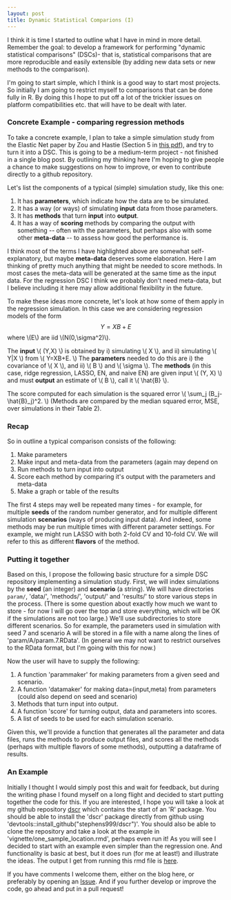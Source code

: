 ```yaml
---
layout: post
title: Dynamic Statistical Comparions (I)
---
```


I think it is time I started to outline what I have in mind in more detail.
Remember the goal: to develop a framework for  performing "dynamic statistical comparisons" (DSCs)- 
that is, statistical comparisons that are more reproducible and easily extensible (by adding
new data sets or new methods to the comparison).

I'm going to start simple, which I think is a good way to start most projects. 
So initially I am going to restrict myself to comparisons that can be done fully in R.
By doing this I hope to put off a lot of the trickier issues on platform 
compatibilities etc. that will have to be dealt with later. 

### Concrete Example - comparing regression methods

To take a concrete example, I plan to take a simple simulation study from the Elastic Net paper by
Zou and Hastie (Section 5 in 
[this pdf](http://web.stanford.edu/~hastie/Papers/B67.2%20(2005)%20301-320%20Zou%20&%20Hastie.pdf)), 
and try to turn it into a DSC. This is going to be a medium-term project - not finished in a single blog post.
By outlining my thinking here I'm hoping to give people a chance to make suggestions on how
to improve, or even to contribute directly to a github repository.

Let's list the components of a typical (simple) simulation study, like this one:

1. It has **parameters**, which indicate how the data are to be simulated.
2. It has a way (or ways) of simulating **input** data from those parameters.
3. It has **methods** that turn **input** into **output**.
4. It has a way of **scoring** methods by comparing the output
with something -- often with the parameters, but perhaps also with some other **meta-data**  -- 
to assess how good the performance is.


I think most of the terms I have highlighted above are somewhat self-explanatory, but maybe
**meta-data** deserves some elaboration. Here I am thinking of pretty much anything that might be needed
to score methods. In most cases the meta-data will be generated at the same time as the input data.
For the regression DSC I think we probably don't need meta-data, but I believe including it here may allow 
additional flexibility in the future. 

To make these ideas more concrete, let's look at how some of them apply in the regression simulation.
In this case we are considering regression models of the form $$Y=XB + E$$ where \\(E\\) are iid \\(N(0,\sigma^2)\\).

The **input** \\( (Y,X) \\) is obtained by 
i) simulating \\( X \\), and 
ii) simulating \\( Y|X \\) from \\( Y=XB+E. \\)
The **parameters** needed to do this are i) the covariance of \\( X \\), and ii) \\( B \\) and \\( \sigma \\).
The **methods** (in this case, ridge regression, LASSO, EN, and naive EN) are given input \\( (Y, X) \\) and must **output** an estimate of \\( B \\), call it \\( \hat{B} \\).

The score computed for each simulation is the squared error \\( \sum_j (B_j-\hat{B}_j)^2. \\)
(Methods are compared by the median squared error, MSE, over simulations in their Table 2).

<!--------- Before going on I want to detour and consider a slightly different simulation that is commonly
used to test predictive performance of regression methods (or indeed other prediction methods).
This is to take a dataset of known $X, Y$ values, and divide it into a test set and a training set.
Methods are then provided the training set, and they are required to output a prediction rule: a function that, for any given vector x provides a prediction of the corresponding y value. 
The accuracy of this prediction rule is then be assessed on the test data set.
For this type of simulation the "parameter" list (top level input) is \\( (X,Y) \\). The input is the training set 
\\( (X,Y) \\), and the meta-data the test set \\( (X,Y). \\) --------------> 


### Recap

So in outline a typical comparison consists of the following:

1. Make parameters 
2. Make input and meta-data from the parameters (again may depend on 
3. Run methods to turn input into output
4. Score each method by comparing it's output with the parameters and meta-data
5. Make a graph or table of the results

The first 4 steps may well be repeated many times - for example, for multiple **seeds** of the random number generator, 
and for multiple different simulation **scenarios** (ways of producing input data). And indeed, some methods
may be run multiple times with different parameter settings. For example,
we might run LASSO with both 2-fold CV and 10-fold CV. We will refer to this as different **flavors** of the method.


### Putting it together

Based on this, I propose the following basic structure for a simple DSC repository implementing a simulation study.
First, we will index simulations by the **seed** (an integer) and **scenario** (a string).
We will have directories `param/`, 'data/', 'methods/', 'output/' and 'results/' to store various steps in the process.
(There is some question about exactly how much we want to store - for now I will go over the top
and store everything, which will be OK if the simulations are not too large.) We'll use subdirectories to store
different scenarios.
So for example, the parameters used in simulation with seed 7 and scenario A will be stored in a file
with a name along the lines of 'param/A/param.7.RData'. (In general we may not want to restrict ourselves to the RData format,
but I'm going with this for now.)

Now the user will have to supply the following:
1. A function 'parammaker' for making parameters from a given seed and scenario.
2. A function 'datamaker' for making data=(input,meta) from parameters (could also depend on seed and scenario)
3. Methods that turn input into output.
4. A function 'score' for turning output, data and parameters into scores.
5. A list of seeds to be used for each simulation scenario.

Given this, we'll provide a function that generates all the parameter and data files, runs the methods to produce
output files, and scores all the methods (perhaps with multiple flavors of some methods), outputting a dataframe of results.


###  An Example

Initially I thought I would simply post this and wait for feedback, but during the writing phase I found myself on a long flight
and decided to start putting together the code for this. If you are interested, I hope you will take a look at my
github repository [dscr](www.github.com/stephens999/dscr) which contains the start of an 'R' package.
You should be able to install the 'dscr' package directly from github using 'devtools::install_github("stephens999/dscr")'.
You should also be able to clone the repository and take a look at the example in 'vignette/one_sample_location.rmd', perhaps even run it! As you will see I decided to start with an example even simpler than the regression one. And functionality is
basic at best, but it does run (for me at least!) and illustrate the ideas. The output I get from running this rmd file is [here](stephens999.github.io/dscr/).

If you have comments I welcome them, either on the blog here, or preferably by opening an [Issue](https://github.com/stephens999/dscr/issues). And if you further develop or improve the code, go ahead and put in a pull request!






